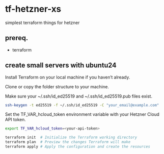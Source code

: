 # tf-hetzner-xs
simplest terraform things for hetzner


## prereq.

- terraform


## create small servers with ubuntu24

Install Terraform on your local machine if you haven’t already.

Clone or copy the folder structure to your machine.

Make sure your ~/.ssh/id_ed25519 and ~/.ssh/id_ed25519.pub files exist.

```bash
ssh-keygen -t ed25519 -f ~/.ssh/id_ed25519 -C "your_email@example.com"
```


Set the TF_VAR_hcloud_token environment variable with your Hetzner Cloud API token.

```bash
export TF_VAR_hcloud_token=<your-api-token>
```

```bash
terraform init  # Initialize the Terraform working directory
terraform plan  # Preview the changes Terraform will make
terraform apply # Apply the configuration and create the resources

```

